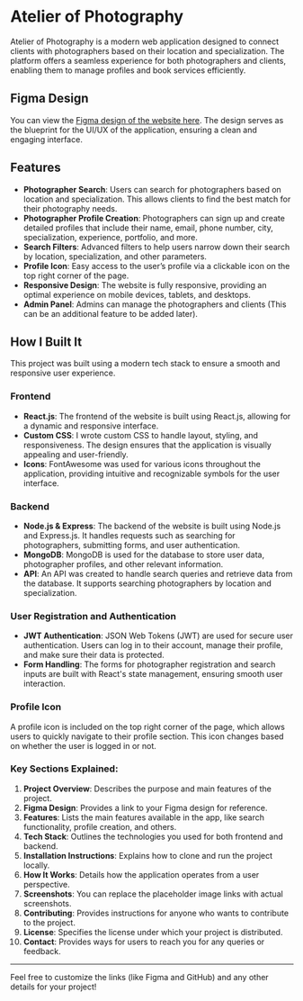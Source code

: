 # Atelier of Photography

Atelier of Photography is a modern web application designed to connect clients with photographers based on their location and specialization. The platform offers a seamless experience for both photographers and clients, enabling them to manage profiles and book services efficiently.

## Figma Design

You can view the [Figma design of the website here](https://www.figma.com/design/jF0jpwfvpwD2nnx1B1cDtG/Untitled?node-id=0-1&t=MYJIBFuCYTwp2yt6-1). The design serves as the blueprint for the UI/UX of the application, ensuring a clean and engaging interface.

## Features

- **Photographer Search**: Users can search for photographers based on location and specialization. This allows clients to find the best match for their photography needs.
- **Photographer Profile Creation**: Photographers can sign up and create detailed profiles that include their name, email, phone number, city, specialization, experience, portfolio, and more.
- **Search Filters**: Advanced filters to help users narrow down their search by location, specialization, and other parameters.
- **Profile Icon**: Easy access to the user’s profile via a clickable icon on the top right corner of the page.
- **Responsive Design**: The website is fully responsive, providing an optimal experience on mobile devices, tablets, and desktops.
- **Admin Panel**: Admins can manage the photographers and clients (This can be an additional feature to be added later).

## How I Built It

This project was built using a modern tech stack to ensure a smooth and responsive user experience.

### Frontend

- **React.js**: The frontend of the website is built using React.js, allowing for a dynamic and responsive interface.
- **Custom CSS**: I wrote custom CSS to handle layout, styling, and responsiveness. The design ensures that the application is visually appealing and user-friendly.
- **Icons**: FontAwesome was used for various icons throughout the application, providing intuitive and recognizable symbols for the user interface.

### Backend

- **Node.js & Express**: The backend of the website is built using Node.js and Express.js. It handles requests such as searching for photographers, submitting forms, and user authentication.
- **MongoDB**: MongoDB is used for the database to store user data, photographer profiles, and other relevant information.
- **API**: An API was created to handle search queries and retrieve data from the database. It supports searching photographers by location and specialization.

### User Registration and Authentication

- **JWT Authentication**: JSON Web Tokens (JWT) are used for secure user authentication. Users can log in to their account, manage their profile, and make sure their data is protected.
- **Form Handling**: The forms for photographer registration and search inputs are built with React's state management, ensuring smooth user interaction.

### Profile Icon

A profile icon is included on the top right corner of the page, which allows users to quickly navigate to their profile section. This icon changes based on whether the user is logged in or not.



### Key Sections Explained:

1. **Project Overview**: Describes the purpose and main features of the project.
2. **Figma Design**: Provides a link to your Figma design for reference.
3. **Features**: Lists the main features available in the app, like search functionality, profile creation, and others.
4. **Tech Stack**: Outlines the technologies you used for both frontend and backend.
5. **Installation Instructions**: Explains how to clone and run the project locally.
6. **How It Works**: Details how the application operates from a user perspective.
7. **Screenshots**: You can replace the placeholder image links with actual screenshots.
8. **Contributing**: Provides instructions for anyone who wants to contribute to the project.
9. **License**: Specifies the license under which your project is distributed.
10. **Contact**: Provides ways for users to reach you for any queries or feedback.

---

Feel free to customize the links (like Figma and GitHub) and any other details for your project!
